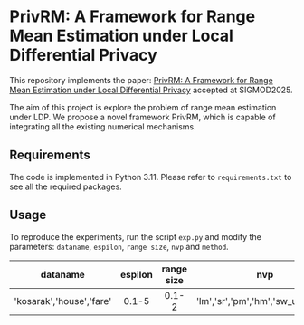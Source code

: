 # PrivRM: A Framework for Range Mean Estimation under Local Differential Privacy

This repository implements the paper: [PrivRM: A Framework for Range Mean Estimation under Local Differential Privacy](https://dl.acm.org/doi/abs/10.1145/3725414) accepted at SIGMOD2025.

The aim of this project is explore the problem of range mean estimation under LDP. We propose a novel framework PrivRM, which is capable of integrating all the existing numerical mechanisms. 


## Requirements

The code is implemented in Python 3.11. Please refer to `requirements.txt` to see all the required packages.

## Usage

To reproduce the experiments, run the script `exp.py` and modify the parameters: `dataname`, `espilon`, `range size`, `nvp` and `method`.

| dataname  | espilon | range size | nvp | method |
| :------: | :----: | :-----: | :--------: | :----------: |
| 'kosarak','house','fare'   | 0.1-5 | 0.1-2 | 'lm','sr','pm','hm','sw_unbiased'  | 'prirm_i','prirm_i_aa','prirm_*','prirm_\*_aa' |

